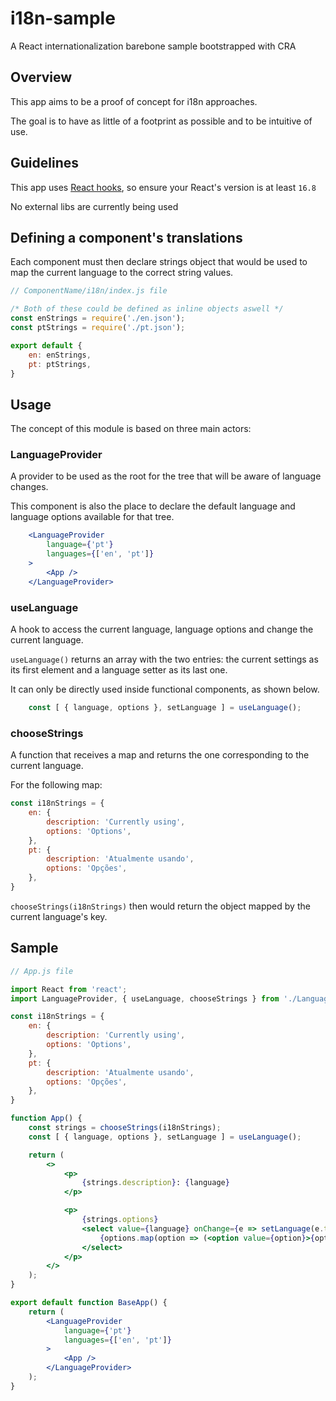 # i18n-sample
A React internationalization barebone sample bootstrapped with CRA

## Overview

This app aims to be a proof of concept for i18n approaches.

The goal is to have as little of a footprint as possible and to be intuitive of use.

## Guidelines

This app uses [React hooks](https://reactjs.org/docs/hooks-intro.html), so ensure your React's version is at least `16.8`

No external libs are currently being used

## Defining a component's translations

Each component must then declare strings object that would be used to map the current language to the correct string values.

```js
// ComponentName/i18n/index.js file

/* Both of these could be defined as inline objects aswell */
const enStrings = require('./en.json');
const ptStrings = require('./pt.json');

export default {
	en: enStrings,
	pt: ptStrings,
}
```

## Usage

The concept of this module is based on three main actors:

### LanguageProvider

A provider to be used as the root for the tree that will be aware of language changes.

This component is also the place to declare the default language and language options available for that tree.

```jsx
	<LanguageProvider
		language={'pt'}
		languages={['en', 'pt']}
	>
		<App />
	</LanguageProvider>
```

### useLanguage

A hook to access the current language, language options and change the current language.

`useLanguage()` returns an array with the two entries: the current settings as its first element and a language setter as its last one.

It can only be directly used inside functional components, as shown below.

```js
	const [ { language, options }, setLanguage ] = useLanguage();
```

### chooseStrings

A function that receives a map and returns the one corresponding to the current language.

For the following map:

```js
const i18nStrings = {
	en: {
		description: 'Currently using',
		options: 'Options',
	},
	pt: {
		description: 'Atualmente usando',
		options: 'Opções',
	},
}
```

`chooseStrings(i18nStrings)` then would return the object mapped by the current language's key.


## Sample

```jsx
// App.js file

import React from 'react';
import LanguageProvider, { useLanguage, chooseStrings } from './LanguageKit';

const i18nStrings = {
	en: {
		description: 'Currently using',
		options: 'Options',
	},
	pt: {
		description: 'Atualmente usando',
		options: 'Opções',
	},
}

function App() {
	const strings = chooseStrings(i18nStrings);
	const [ { language, options }, setLanguage ] = useLanguage();

	return (
		<>
			<p>
				{strings.description}: {language}
			</p>

			<p>
				{strings.options}
				<select value={language} onChange={e => setLanguage(e.target.value)}>
					{options.map(option => (<option value={option}>{option.toUpperCase()}</option>))}
				</select>
			</p>
		</>
	);
}

export default function BaseApp() {
	return (
		<LanguageProvider
			language={'pt'}
			languages={['en', 'pt']}
		>
			<App />
		</LanguageProvider>
	);
}
```

